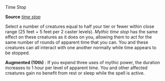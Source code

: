 Time Stop

**Source** [_time stop_](/pathfinderRPG/prd/spells/timeStop.html#_time-stop)

Select a number of creatures equal to half your tier or fewer within close range (25 feet + 5 feet per 2 caster levels). _Mythic time stop_ has the same effect on these creatures as it does on you, allowing them to act for the same number of rounds of apparent time that you can. You and these creatures can all interact with one another normally while time appears to be stopped.

**Augmented (10th)** : If you expend three uses of mythic power, the duration increases to 1 hour per level of apparent time. You and other affected creatures gain no benefit from rest or sleep while the spell is active.

